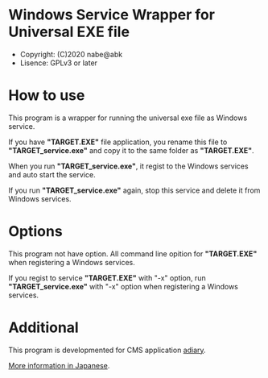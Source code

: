 # Windows Service Wrapper for Universal EXE file

  - Copyright: (C)2020 nabe@abk
  - Lisence: GPLv3 or later

# How to use

This program is a wrapper for running the universal exe file as Windows service.

If you have **"TARGET.EXE"** file application,
you rename this file to **"TARGET_service.exe"** and
copy it to the same folder as **"TARGET.EXE"**.

When you run **"TARGET_service.exe"**, 
it regist to the Windows services and auto start the service.

If you run **"TARGET_service.exe"** again,
stop this service and delete it from Windows services.

# Options

This program not have option.
All command line opition for **"TARGET.EXE"** when registering a Windows services.

If you regist to service **"TARGET.EXE"** with "-x" option,
run **"TARGET_service.exe"** with "-x" option when registering a Windows services.

# Additional

This program is developmented for CMS application [adiary](https://github.com/nabe-abk/adiary).

[More information in Japanese](https://adiary.org/v3man/adiary_service).
